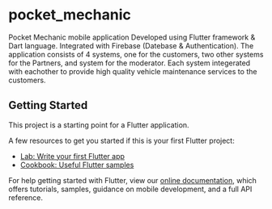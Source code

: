 # pocket_mechanic

Pocket Mechanic mobile application
Developed using Flutter framework & Dart language. 
Integrated with Firebase (Datebase & Authentication).
The application consists of 4 systems, one for the customers, two other systems for the Partners, and system for the moderator. Each system integerated with eachother to provide high quality vehicle maintenance services to the customers.

## Getting Started

This project is a starting point for a Flutter application.

A few resources to get you started if this is your first Flutter project:

- [Lab: Write your first Flutter app](https://flutter.dev/docs/get-started/codelab)
- [Cookbook: Useful Flutter samples](https://flutter.dev/docs/cookbook)

For help getting started with Flutter, view our
[online documentation](https://flutter.dev/docs), which offers tutorials,
samples, guidance on mobile development, and a full API reference.

